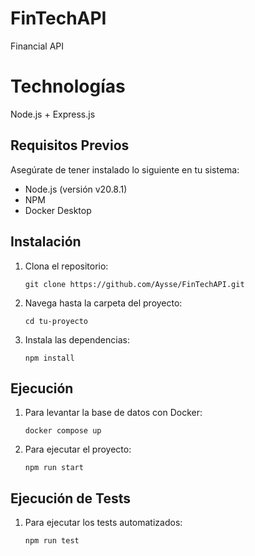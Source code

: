 # FinTechAPI
Financial API

# Technologías
Node.js + Express.js

## Requisitos Previos

Asegúrate de tener instalado lo siguiente en tu sistema:

- Node.js (versión v20.8.1)
- NPM
- Docker Desktop

## Instalación

1. Clona el repositorio:

   ```shell
   git clone https://github.com/Aysse/FinTechAPI.git

   ```

2. Navega hasta la carpeta del proyecto:

   ```shell
   cd tu-proyecto

   ```

3. Instala las dependencias:
   ```shell
   npm install
   ```

## Ejecución

1. Para levantar la base de datos con Docker:
   ```shell
   docker compose up

   ```

2. Para ejecutar el proyecto:
    ```shell
    npm run start

    ```

## Ejecución de Tests

1. Para ejecutar los tests automatizados:
    ```shell
    npm run test

    ```